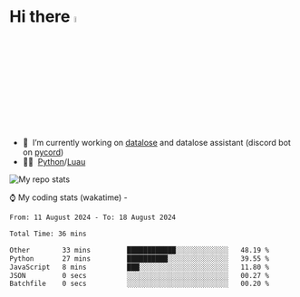 # Hi there <img src="https://media.giphy.com/media/hvRJCLFzcasrR4ia7z/giphy.gif" width="5%"></a>
- 🥽 &nbsp;I’m currently working on [datalose](https://www.roblox.com/games/16971245917) and datalose assistant (discord bot on [pycord](https://github.com/Pycord-Development/pycord))
- 👨‍💻 &nbsp;[Python](https://python.org)/[Luau](https://luau.org)

<img alt="My repo stats" src="https://github-readme-stats.vercel.app/api?username=FrostX-Official&show_icons=true&theme=radical">

⌚ My coding stats (wakatime) -

<!--START_SECTION:waka-->

```txt
From: 11 August 2024 - To: 18 August 2024

Total Time: 36 mins

Other        33 mins         ████████████░░░░░░░░░░░░░   48.19 %
Python       27 mins         ██████████░░░░░░░░░░░░░░░   39.55 %
JavaScript   8 mins          ███░░░░░░░░░░░░░░░░░░░░░░   11.80 %
JSON         0 secs          ░░░░░░░░░░░░░░░░░░░░░░░░░   00.27 %
Batchfile    0 secs          ░░░░░░░░░░░░░░░░░░░░░░░░░   00.20 %
```

<!--END_SECTION:waka-->
